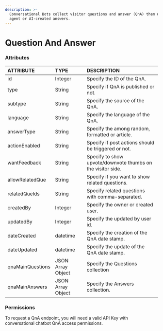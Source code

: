 ```yaml
---
description: >-
  Conversational Bots collect visitor questions and answer (QnA) them using
  agent or AI-created answers.
---
```


# Question And Answer

### Attributes 

| ATTRIBUTE | TYPE | DESCRIPTION |
| :--- | :--- | :--- |
| id | Integer | Specify the ID of the QnA. |
| type | String | Specify if QnA is published or not. |
| subtype | String | Specify the source of the QnA. |
| language | String | Specify the language of the QnA. |
| answerType | String | Specify the among random, formatted or article. |
| actionEnabled | String | Specify if post actions should be triggered or not. |
| wantFeedback | String | Specify to show upvote/downvote thumbs on the visitor side. |
| allowRelatedQue | String | Specify if you want to show related questions. |
| relatedQueIds | String | Specify related questions with comma-separated. |
| createdBy | Integer | Specify the owner or created user. |
| updatedBy | Integer | Specify the updated by user id. |
| dateCreated | datetime | Specify the creation of the QnA date stamp. |
| dateUpdated | datetime | Specify the update of the QnA date stamp. |
| qnaMainQuestions | JSON Array Object | Specify the Questions collection |
| qnaMainAnswers | JSON Array Object | Specify the Answers collection. |

### Permissions

To request a QnA endpoint, you will need a valid API Key with conversational chatbot QnA access permissions.

